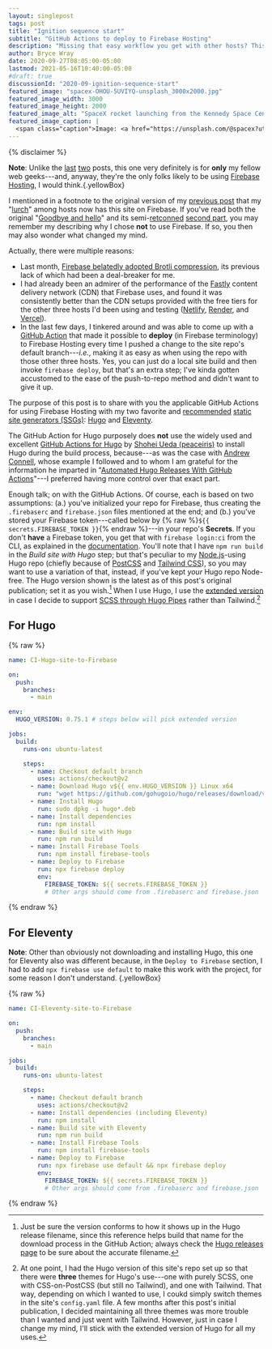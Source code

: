 ```yaml
---
layout: singlepost
tags: post
title: "Ignition sequence start"
subtitle: "GitHub Actions to deploy to Firebase Hosting"
description: "Missing that easy workflow you get with other hosts? This script is for you."
author: Bryce Wray
date: 2020-09-27T08:05:00-05:00
lastmod: 2021-05-16T10:40:00-05:00
#draft: true
discussionId: "2020-09-ignition-sequence-start"
featured_image: "spacex-OHOU-5UVIYQ-unsplash_3000x2000.jpg"
featured_image_width: 3000
featured_image_height: 2000
featured_image_alt: "SpaceX rocket launching from the Kennedy Space Center in Florida"
featured_image_caption: |
  <span class="caption">Image: <a href="https://unsplash.com/@spacex?utm_source=unsplash&amp;utm_medium=referral&amp;utm_content=creditCopyText">SpaceX</a>; <a href="https://unsplash.com/s/photos/launch?utm_source=unsplash&amp;utm_medium=referral&amp;utm_content=creditCopyText">Unsplash</a></span>
---
```


{% disclaimer %}

**Note**: Unlike the [last](/posts/2020/09/normal-persons-guide-static-websites) [two](/posts/2020/09/normal-persons-guide-static-website-hosting) posts, this one very definitely is for **only** my fellow web geeks---and, anyway, they're the only folks likely to be using [Firebase Hosting](https://firebase.google.com), I would think.{.yellowBox}

I mentioned in a footnote to the original version of my [previous post](/posts/2020/09/normal-persons-guide-static-website-hosting) that my "[lurch](/posts/2020/09/goodbye-hello-part-5)" among hosts now has this site on Firebase. If you've read both the original "[Goodbye and hello](/posts/2020/07/goodbye-hello)" and its semi-[retconned](https://www.merriam-webster.com/words-at-play/retcon-history-and-meaning) [second part](/posts/2020/07/goodbye-hello-part-2), you may remember my describing why I chose **not** to use Firebase. If so, you then may also wonder what changed my mind.

Actually, there were multiple reasons:

- Last month, [Firebase belatedly adopted Brotli compression](https://firebase.googleblog.com/2020/08/firebase-hosting-new-features.html), its previous lack of which had been a deal-breaker for me.
- I had already been an admirer of the performance of the [Fastly](https://fastly.com) content delivery network (CDN) that Firebase uses, and found it was consistently better than the CDN setups provided with the free tiers for the other three hosts I'd been using and testing ([Netlify](https://netlify.com), [Render](https://render.com), and [Vercel](https://vercel.com)).
- In the last few days, I tinkered around and was able to come up with a [GitHub Action](https://github.com/features/actions) that made it possible to **deploy** (in Firebase terminology) to Firebase Hosting every time I pushed a change to the site repo's default branch---*i.e.*, making it as easy as when using the repo with those other three hosts. Yes, you can just do a local site build and then invoke `firebase deploy`, but that's an extra step; I've kinda gotten accustomed to the ease of the push-to-repo method and didn't want to give it up.

The purpose of this post is to share with you the applicable GitHub Actions for using Firebase Hosting with my two favorite and [recommended](/posts/2020/09/normal-persons-guide-static-websites) [static site generators (SSGs)](https://staticgen.com): [Hugo](https://gohugo.io) and [Eleventy](https://11ty.dev).

The GitHub Action for Hugo purposely does **not** use the widely used and excellent [GitHub Actions for Hugo](https://github.com/peaceiris/actions-hugo) by [Shohei Ueda (peaceiris)](https://github.com/peaceiris) to install Hugo during the build process, because---as was the case with [Andrew Connell](https://andrewconnell.com), whose example I followed and to whom I am grateful for the information he imparted in "[Automated Hugo Releases With GitHub Actions](https://www.andrewconnell.com/blog/automated-hugo-releases-with-github-actions/)"---I preferred having more control over that exact part.

Enough talk; on with the GitHub Actions. Of course, each is based on two assumptions: (a.) you've initialized your repo for Firebase, thus creating the `.firebaserc` and `firebase.json` files mentioned at the end; and (b.) you've stored your Firebase token---called below by {% raw %}`${{ secrets.FIREBASE_TOKEN }}`{% endraw %}---in your repo's **Secrets**. If you don't **have** a Firebase token, you get that with `firebase login:ci` from the CLI, as explained in the [documentation](https://firebase.google.com/docs/cli#cli-ci-systems). You'll note that I have `npm run build` in the *Build site with Hugo* step; but that's peculiar to my [Node.js](https://nodejs.org)-using Hugo repo (chiefly because of [PostCSS](https://postcss.org) and [Tailwind CSS](https://tailwindcss.com)), so you may want to use a variation of that, instead, if you've kept *your* Hugo repo Node-free. The Hugo version shown is the latest as of this post's original publication; set it as you wish.[^versionInfo] When I use Hugo, I use the [extended version](https://gohugo.io/troubleshooting/faq/#i-get-tocss--this-feature-is-not-available-in-your-current-hugo-version) in case I decide to support [SCSS through Hugo Pipes](https://gohugo.io/hugo-pipes/scss-sass/) rather than Tailwind.[^diffThemes]


[^versionInfo]: Just be sure the version conforms to how it shows up in the Hugo release filename, since this reference helps build that name for the download process in the GitHub Action; always check the [Hugo releases page](https://github.com/gohugoio/hugo/releases) to be sure about the accurate filename.

[^diffThemes]: At one point, I had the Hugo version of this site's repo set up so that there were **three** themes for Hugo's use---one with purely SCSS, one with CSS-on-PostCSS (but still no Tailwind), and one with Tailwind. That way, depending on which I wanted to use, I coukd simply switch themes in the site's <code>config.yaml</code> file. A few months after this post's initial publication, I decided maintaining all three themes was more trouble than I wanted and just went with Tailwind. However, just in case I change my mind, I'll stick with the extended version of Hugo for all my uses.

## For Hugo

{% raw %}
```yaml
name: CI-Hugo-site-to-Firebase

on:
  push:
    branches:
      - main

env:
  HUGO_VERSION: 0.75.1 # steps below will pick extended version

jobs:
  build:
    runs-on: ubuntu-latest

    steps:
      - name: Checkout default branch
        uses: actions/checkout@v2
      - name: Download Hugo v${{ env.HUGO_VERSION }} Linux x64
        run: "wget https://github.com/gohugoio/hugo/releases/download/v${{ env.HUGO_VERSION }}/hugo_extended_${{ env.HUGO_VERSION }}_Linux-64bit.deb -O hugo_extended_${{ env.HUGO_VERSION }}_Linux-64bit.deb"
      - name: Install Hugo
        run: sudo dpkg -i hugo*.deb
      - name: Install dependencies
        run: npm install
      - name: Build site with Hugo
        run: npm run build
      - name: Install Firebase Tools
        run: npm install firebase-tools
      - name: Deploy to Firebase
        run: npx firebase deploy
        env:
          FIREBASE_TOKEN: ${{ secrets.FIREBASE_TOKEN }}
          # Other args should come from .firebaserc and firebase.json
```
{% endraw %}

## For Eleventy

**Note**: Other than obviously not downloading and installing Hugo, this one for Eleventy also was different because, in the `Deploy to Firebase` section, I had to add `npx firebase use default` to make this work with the project, for some reason I don't understand.
{.yellowBox}

{% raw %}

```yaml
name: CI-Eleventy-site-to-Firebase

on:
  push:
    branches:
      - main

jobs:
  build:
    runs-on: ubuntu-latest

    steps:
      - name: Checkout default branch
        uses: actions/checkout@v2
      - name: Install dependencies (including Eleventy)
        run: npm install
      - name: Build site with Eleventy
        run: npm run build
      - name: Install Firebase Tools
        run: npm install firebase-tools
      - name: Deploy to Firebase
        run: npx firebase use default && npx firebase deploy
        env:
          FIREBASE_TOKEN: ${{ secrets.FIREBASE_TOKEN }}
          # Other args should come from .firebaserc and firebase.json
```

{% endraw %}
